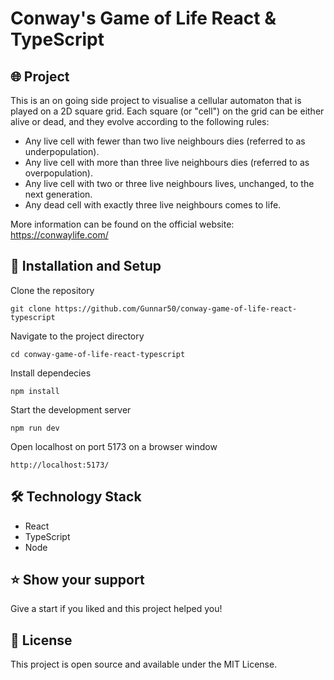 # Conway's Game of Life React & TypeScript

## 🌐 Project

This is an on going side project to visualise a cellular automaton that is played on a 2D square grid. Each square (or "cell") on the grid can be either alive or dead, and they evolve according to the following rules:

- Any live cell with fewer than two live neighbours dies (referred to as underpopulation).
- Any live cell with more than three live neighbours dies (referred to as overpopulation).
- Any live cell with two or three live neighbours lives, unchanged, to the next generation.
- Any dead cell with exactly three live neighbours comes to life.

More information can be found on the official website: https://conwaylife.com/

## 🔧 Installation and Setup

Clone the repository

```
git clone https://github.com/Gunnar50/conway-game-of-life-react-typescript
```

Navigate to the project directory

```
cd conway-game-of-life-react-typescript
```

Install dependecies

```
npm install
```

Start the development server

```
npm run dev
```

Open localhost on port 5173 on a browser window

```
http://localhost:5173/
```

## 🛠️ Technology Stack

- React
- TypeScript
- Node

## ⭐️ Show your support

Give a start if you liked and this project helped you!

## 📝 License

This project is open source and available under the MIT License.
